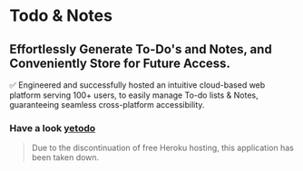 # Todo & Notes

## Effortlessly Generate __To-Do's and Notes__, and Conveniently Store for Future Access.

✅ Engineered and successfully hosted an intuitive cloud-based web platform serving 100+ users, to easily manage To-do lists & Notes, guaranteeing seamless cross-platform accessibility.

### Have a look [yetodo](https://www.linkedin.com/posts/yashkaranje_todolist-webdevelopment-firebase-activity-6718202890843947008-w_Q5?utm_source=share&utm_medium=member_desktop)

> Due to the discontinuation of free Heroku hosting, this application has been taken down.
